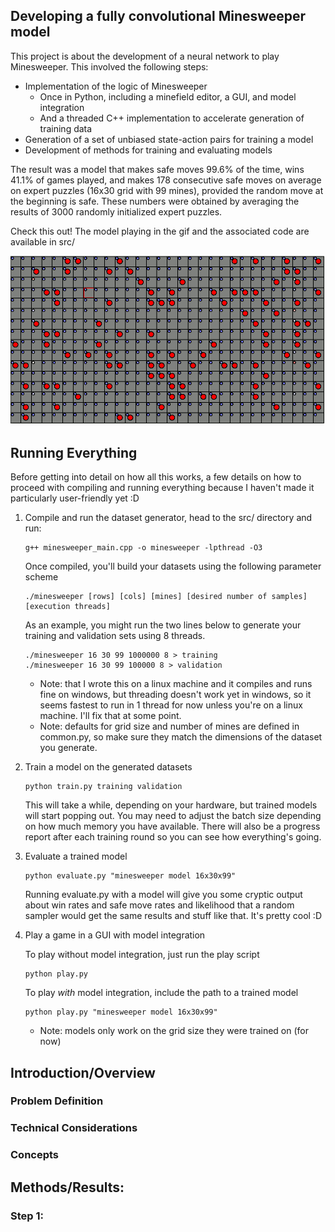 
## Developing a fully convolutional Minesweeper model

This project is about the development of a neural network to play Minesweeper. This involved the following steps:
* Implementation of the logic of Minesweeper
    * Once in Python, including a minefield editor, a GUI, and model integration
    * And a threaded C++ implementation to accelerate generation of training data
* Generation of a set of unbiased state-action pairs for training a model
* Development of methods for training and evaluating models

The result was a model that makes safe moves 99.6% of the time, wins 41.1% of games played, and makes 178 consecutive safe moves on average on expert puzzles (16x30 grid with 99 mines), provided the random move at the beginning is safe. These numbers were obtained by averaging the results of 3000 randomly initialized expert puzzles.

Check this out! The model playing in the gif and the associated code are available in src/

![Minesweeper Model Demo :D](model_pwns_expert_minefield.gif)

## Running Everything

Before getting into detail on how all this works, a few details on how to proceed with compiling and running everything because I haven't made it particularly user-friendly yet :D

1) Compile and run the dataset generator, head to the src/ directory and run:
    ```
    g++ minesweeper_main.cpp -o minesweeper -lpthread -O3
    ```
   
    Once compiled, you'll build your datasets using the following parameter scheme

    ```
    ./minesweeper [rows] [cols] [mines] [desired number of samples] [execution threads]
    ```

    As an example, you might run the two lines below to generate your training and validation sets using 8 threads. 

    ```
    ./minesweeper 16 30 99 1000000 8 > training
    ./minesweeper 16 30 99 100000 8 > validation
    ```

    * Note: that I wrote this on a linux machine and it compiles and runs fine on windows, but threading doesn't work yet in windows, so it seems fastest to run in 1 thread for now unless you're on a linux machine. I'll fix that at some point.
    * Note: defaults for grid size and number of mines are defined in common.py, so make sure they match the dimensions of the dataset you generate.

2) Train a model on the generated datasets

    ```
    python train.py training validation
    ```

    This will take a while, depending on your hardware, but trained models will start popping out. You may need to adjust the batch size depending on how much memory you have available. There will also be a progress report after each training round so you can see how everything's going.

3) Evaluate a trained model

    ```
    python evaluate.py "minesweeper model 16x30x99"
    ```
    
    Running evaluate.py with a model will give you some cryptic output about win rates and safe move rates and likelihood that a random sampler would get the same results and stuff like that. It's pretty cool :D

4) Play a game in a GUI with model integration

    To play without model integration, just run the play script
    
    ```
    python play.py
    ```
    
    To play *with* model integration, include the path to a trained model
    
    ```
    python play.py "minesweeper model 16x30x99"
    ```
    
    * Note: models only work on the grid size they were trained on (for now)

## Introduction/Overview

### Problem Definition

### Technical Considerations

### Concepts

## Methods/Results:

### Step 1: 
